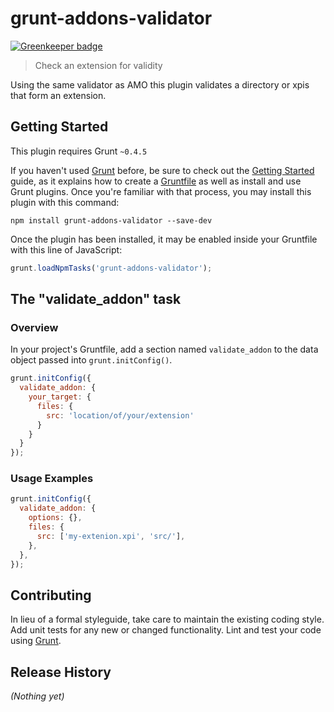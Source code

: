 # grunt-addons-validator

[![Greenkeeper badge](https://badges.greenkeeper.io/freaktechnik/grunt-addons-validator.svg)](https://greenkeeper.io/)

> Check an extension for validity

Using the same validator as AMO this plugin validates a directory or xpis that
form an extension.

## Getting Started
This plugin requires Grunt `~0.4.5`

If you haven't used [Grunt](http://gruntjs.com/) before, be sure to check out the [Getting Started](http://gruntjs.com/getting-started) guide, as it explains how to create a [Gruntfile](http://gruntjs.com/sample-gruntfile) as well as install and use Grunt plugins. Once you're familiar with that process, you may install this plugin with this command:

```shell
npm install grunt-addons-validator --save-dev
```

Once the plugin has been installed, it may be enabled inside your Gruntfile with this line of JavaScript:

```js
grunt.loadNpmTasks('grunt-addons-validator');
```

## The "validate_addon" task

### Overview
In your project's Gruntfile, add a section named `validate_addon` to the data object passed into `grunt.initConfig()`.

```js
grunt.initConfig({
  validate_addon: {
    your_target: {
      files: {
        src: 'location/of/your/extension'
      }
    }
  }
});
```

### Usage Examples

```js
grunt.initConfig({
  validate_addon: {
    options: {},
    files: {
      src: ['my-extenion.xpi', 'src/'],
    },
  },
});
```

## Contributing
In lieu of a formal styleguide, take care to maintain the existing coding style. Add unit tests for any new or changed functionality. Lint and test your code using [Grunt](http://gruntjs.com/).

## Release History
_(Nothing yet)_
